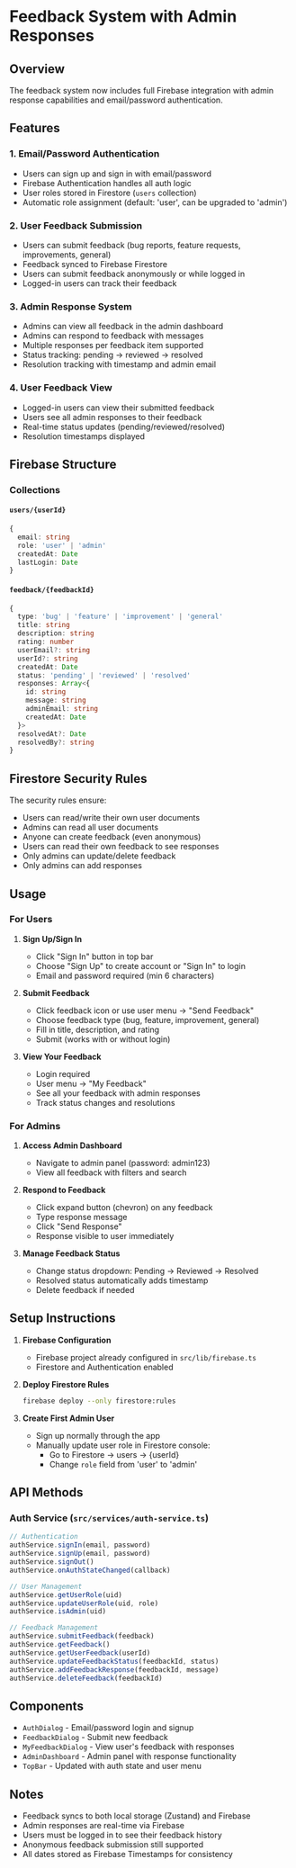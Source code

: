 # Feedback System with Admin Responses

## Overview
The feedback system now includes full Firebase integration with admin response capabilities and email/password authentication.

## Features

### 1. Email/Password Authentication
- Users can sign up and sign in with email/password
- Firebase Authentication handles all auth logic
- User roles stored in Firestore (`users` collection)
- Automatic role assignment (default: 'user', can be upgraded to 'admin')

### 2. User Feedback Submission
- Users can submit feedback (bug reports, feature requests, improvements, general)
- Feedback synced to Firebase Firestore
- Users can submit feedback anonymously or while logged in
- Logged-in users can track their feedback

### 3. Admin Response System
- Admins can view all feedback in the admin dashboard
- Admins can respond to feedback with messages
- Multiple responses per feedback item supported
- Status tracking: pending → reviewed → resolved
- Resolution tracking with timestamp and admin email

### 4. User Feedback View
- Logged-in users can view their submitted feedback
- Users see all admin responses to their feedback
- Real-time status updates (pending/reviewed/resolved)
- Resolution timestamps displayed

## Firebase Structure

### Collections

#### `users/{userId}`
```typescript
{
  email: string
  role: 'user' | 'admin'
  createdAt: Date
  lastLogin: Date
}
```

#### `feedback/{feedbackId}`
```typescript
{
  type: 'bug' | 'feature' | 'improvement' | 'general'
  title: string
  description: string
  rating: number
  userEmail?: string
  userId?: string
  createdAt: Date
  status: 'pending' | 'reviewed' | 'resolved'
  responses: Array<{
    id: string
    message: string
    adminEmail: string
    createdAt: Date
  }>
  resolvedAt?: Date
  resolvedBy?: string
}
```

## Firestore Security Rules

The security rules ensure:
- Users can read/write their own user documents
- Admins can read all user documents
- Anyone can create feedback (even anonymous)
- Users can read their own feedback to see responses
- Only admins can update/delete feedback
- Only admins can add responses

## Usage

### For Users

1. **Sign Up/Sign In**
   - Click "Sign In" button in top bar
   - Choose "Sign Up" to create account or "Sign In" to login
   - Email and password required (min 6 characters)

2. **Submit Feedback**
   - Click feedback icon or use user menu → "Send Feedback"
   - Choose feedback type (bug, feature, improvement, general)
   - Fill in title, description, and rating
   - Submit (works with or without login)

3. **View Your Feedback**
   - Login required
   - User menu → "My Feedback"
   - See all your feedback with admin responses
   - Track status changes and resolutions

### For Admins

1. **Access Admin Dashboard**
   - Navigate to admin panel (password: admin123)
   - View all feedback with filters and search

2. **Respond to Feedback**
   - Click expand button (chevron) on any feedback
   - Type response message
   - Click "Send Response"
   - Response visible to user immediately

3. **Manage Feedback Status**
   - Change status dropdown: Pending → Reviewed → Resolved
   - Resolved status automatically adds timestamp
   - Delete feedback if needed

## Setup Instructions

1. **Firebase Configuration**
   - Firebase project already configured in `src/lib/firebase.ts`
   - Firestore and Authentication enabled

2. **Deploy Firestore Rules**
   ```bash
   firebase deploy --only firestore:rules
   ```

3. **Create First Admin User**
   - Sign up normally through the app
   - Manually update user role in Firestore console:
     - Go to Firestore → users → {userId}
     - Change `role` field from 'user' to 'admin'

## API Methods

### Auth Service (`src/services/auth-service.ts`)

```typescript
// Authentication
authService.signIn(email, password)
authService.signUp(email, password)
authService.signOut()
authService.onAuthStateChanged(callback)

// User Management
authService.getUserRole(uid)
authService.updateUserRole(uid, role)
authService.isAdmin(uid)

// Feedback Management
authService.submitFeedback(feedback)
authService.getFeedback()
authService.getUserFeedback(userId)
authService.updateFeedbackStatus(feedbackId, status)
authService.addFeedbackResponse(feedbackId, message)
authService.deleteFeedback(feedbackId)
```

## Components

- `AuthDialog` - Email/password login and signup
- `FeedbackDialog` - Submit new feedback
- `MyFeedbackDialog` - View user's feedback with responses
- `AdminDashboard` - Admin panel with response functionality
- `TopBar` - Updated with auth state and user menu

## Notes

- Feedback syncs to both local storage (Zustand) and Firebase
- Admin responses are real-time via Firebase
- Users must be logged in to see their feedback history
- Anonymous feedback submission still supported
- All dates stored as Firebase Timestamps for consistency
